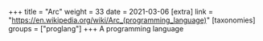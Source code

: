 +++
title = "Arc"
weight = 33
date = 2021-03-06
[extra]
link = "https://en.wikipedia.org/wiki/Arc_(programming_language)"
[taxonomies]
groups = ["proglang"]
+++
A programming language

